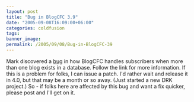 ```yaml
---
layout: post
title: "Bug in BlogCFC 3.9"
date: "2005-09-08T16:09:00+06:00"
categories: coldfusion 
tags: 
banner_image: 
permalink: /2005/09/08/Bug-in-BlogCFC-39
---
```


Mark discovered a <a href="http://ray.camdenfamily.com/forums/messages.cfm?threadid=373AE0C6-A2B9-BFA4-29487224203D0E97#top">bug</a> in how BlogCFC handles subscribers when more than one blog exists in a database. Follow the link for more information. If this is a problem for folks, I can issue a patch. I'd rather wait and release it in 4.0, but that may be a month or so away. (Just started a new DRK project.) So - if folks here are affected by this bug and want a fix quicker, please post and I'll get on it.